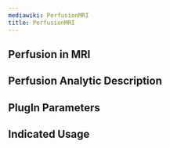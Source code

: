 ```yaml
---
mediawiki: PerfusionMRI
title: PerfusionMRI
---
```


## Perfusion in MRI

## Perfusion Analytic Description

## PlugIn Parameters

## Indicated Usage
